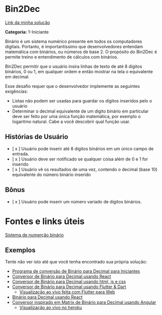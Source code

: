 # Bin2Dec

[Link da minha solução](https://binarioparadecimal.netlify.app/)

**Categoria:** 1-Iniciante

Binário é um sistema numérico presente em todos os computadores digitais.
Portanto, é importantíssimo que desenvolvedores entendam matemática com binários, ou números de base 2.
O propósito do Bin2Dec é permite treino e entendimento de cálculos com binários.

Bin2Dec permitir que o usuário insira linhas de texto de até 8 dígitos binários, 0
ou 1, em qualquer ordem e então mostrar na tela o equivalente em decimal.

Esse desafio requer que o desenvolvedor implemente as seguintes exigências:

- Listas não podem ser usadas para guardar os dígitos inseridos pelo o usuário
- Determinar o decimal equivalente de um digito binário em particular deve ser
  feito por uma única função matemática, por exemplo o logaritmo natural. Cabe
  a você descobrir qual função usar.

## Histórias de Usuário

- [ x ] Usuário pode inserir até 8 dígitos binários em um único campo de entrada.
- [ x ] Usuário deve ser notificado se qualquer coisa além de 0 e 1 for inserido
- [ x ] Usuário vê os resultados de uma vez, contendo o decimal (base 10) equivalente do número binário inserido

## Bônus

- [ x ] Usuário pode inserir um número variado de dígitos binários.

# Fontes e links úteis

[Sistema de numerção binário](https://pt.wikipedia.org/wiki/Sistema_de_numera%C3%A7%C3%A3o_bin%C3%A1rio)

## Exemplos

Tente não ver isto até que você tenha encontrado sua própria solução:

- [Programa de conversão de Binário para Decimal para Iniciantes](https://www.youtube.com/watch?v=YMIALQE26KQ)
- [Conversor de Binário para Decimal usando React](https://github.com/email2vimalraj/Bin2Dec)
- [Conversor de Binário para Decimal usando html, js e css](https://grfreire.github.io/Bin2Dec/)
- [Conversor de Binário para Decimal usando Flutter & Dart](https://github.com/israelss/AppIdeasCollection/tree/master/Tier1/Bin2Dec)
  - [Visualização ao vivo feita com Flutter para Web](https://bin2dec.web.app/#/)
- [Binário para Decimal usando React](https://github.com/geoffctn/Bin2Dec)
- [Conversor inspirado em Matrix de Binário para Decimal usando Angular](https://github.com/ZangiefWins/MatrixBin2Dec)
  - [Visualização ao vivo no heroku](https://matrix-bin2dec.herokuapp.com/)
